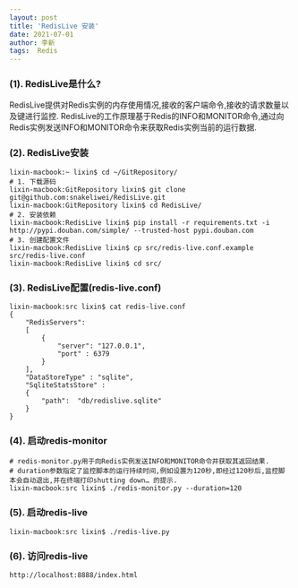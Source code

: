 ```yaml
---
layout: post
title: 'RedisLive 安装'
date: 2021-07-01
author: 李新
tags:  Redis
---
```


### (1). RedisLive是什么? 
RedisLive提供对Redis实例的内存使用情况,接收的客户端命令,接收的请求数量以及键进行监控. 
RedisLive的工作原理基于Redis的INFO和MONITOR命令,通过向Redis实例发送INFO和MONITOR命令来获取Redis实例当前的运行数据.    

### (2). RedisLive安装
```
lixin-macbook:~ lixin$ cd ~/GitRepository/
# 1. 下载源码
lixin-macbook:GitRepository lixin$ git clone git@github.com:snakeliwei/RedisLive.git
lixin-macbook:GitRepository lixin$ cd RedisLive/
# 2. 安装依赖
lixin-macbook:RedisLive lixin$ pip install -r requirements.txt -i http://pypi.douban.com/simple/ --trusted-host pypi.douban.com
# 3. 创建配置文件
lixin-macbook:RedisLive lixin$ cp src/redis-live.conf.example src/redis-live.conf
lixin-macbook:RedisLive lixin$ cd src/
```
### (3). RedisLive配置(redis-live.conf)
```
lixin-macbook:src lixin$ cat redis-live.conf
{
	"RedisServers":
	[
		{
  			"server": "127.0.0.1",
  			"port" : 6379
		}
	],
	"DataStoreType" : "sqlite",
	"SqliteStatsStore" :
	{
		"path":  "db/redislive.sqlite"
	}
}
```
### (4). 启动redis-monitor
```
# redis-monitor.py用于向Redis实例发送INFO和MONITOR命令并获取其返回结果.  
# duration参数指定了监控脚本的运行持续时间,例如设置为120秒,即经过120秒后,监控脚本会自动退出,并在终端打印shutting down… 的提示.
lixin-macbook:src lixin$ ./redis-monitor.py --duration=120
```
### (5). 启动redis-live
```
lixin-macbook:src lixin$ ./redis-live.py
```
### (6). 访问redis-live
```
http://localhost:8888/index.html
```
